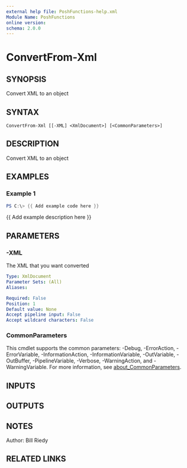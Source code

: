 ```yaml
---
external help file: PoshFunctions-help.xml
Module Name: PoshFunctions
online version:
schema: 2.0.0
---
```


# ConvertFrom-Xml

## SYNOPSIS
Convert XML to an object

## SYNTAX

```
ConvertFrom-Xml [[-XML] <XmlDocument>] [<CommonParameters>]
```

## DESCRIPTION
Convert XML to an object

## EXAMPLES

### Example 1
```powershell
PS C:\> {{ Add example code here }}
```

{{ Add example description here }}

## PARAMETERS

### -XML
The XML that you want converted

```yaml
Type: XmlDocument
Parameter Sets: (All)
Aliases:

Required: False
Position: 1
Default value: None
Accept pipeline input: False
Accept wildcard characters: False
```

### CommonParameters
This cmdlet supports the common parameters: -Debug, -ErrorAction, -ErrorVariable, -InformationAction, -InformationVariable, -OutVariable, -OutBuffer, -PipelineVariable, -Verbose, -WarningAction, and -WarningVariable. For more information, see [about_CommonParameters](http://go.microsoft.com/fwlink/?LinkID=113216).

## INPUTS

## OUTPUTS

## NOTES
Author:     Bill Riedy

## RELATED LINKS

